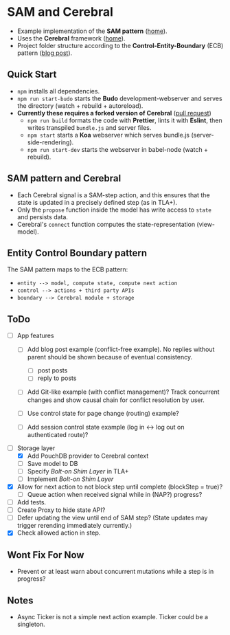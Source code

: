 # SAM and Cerebral
- Example implementation of the **SAM pattern** ([home](http://sam.js.org/)).
- Uses the **Cerebral** framework ([home](http://cerebraljs.com/)).
- Project folder structure according to the **Control-Entity-Boundary** (ECB) pattern ([blog post](http://www.adam-bien.com/roller/abien/entry/bureaucratic_design_with_java_ee)).

## Quick Start
- `npm` installs all dependencies.
- `npm run start-budo` starts the **Budo** development-webserver and serves the directory (watch + rebuild + autoreload).
- **Currently these requires a forked version of Cerebral** ([pull request](https://github.com/cerebral/cerebral/pull/981))
  - `npm run build` formats the code with **Prettier**, lints it with **Eslint**, then writes transpiled `bundle.js` and server files.
  - `npm start` starts a **Koa** webserver which serves bundle.js (server-side-rendering).
  - `npm run start-dev` starts the webserver in babel-node (watch + rebuild).

## SAM pattern and Cerebral
- Each Cerebral signal is a SAM-step action, and this ensures that the state is updated in a precisely defined step (as in TLA+).
- Only the `propose` function inside the model has write access to `state` and persists data.
- Cerebral's `connect` function computes the state-representation (view-model).

## Entity Control Boundary pattern
The SAM pattern maps to the ECB pattern:
- `entity --> model, compute state, compute next action`
- `control --> actions + third party APIs`
- `boundary --> Cerebral module + storage`

## ToDo
- [ ] App features
  - [ ] Add blog post example (conflict-free example). No replies without parent should be shown because of eventual consistency.
    - [ ] post posts
    - [ ] reply to posts

  - [ ] Add Git-like example (with conflict management)? Track concurrent changes and show causal chain for conflict resolution by user.

  - [ ] Use control state for page change (routing) example?
  - [ ] Add session control state example (log in <-> log out on authenticated route)?

- [ ] Storage layer
  - [x] Add PouchDB provider to Cerebral context
  - [ ] Save model to DB
  - [ ] Specify _Bolt-on Shim Layer_ in TLA+
  - [ ] Implement _Bolt-on Shim Layer_

- [x] Allow for next action to not block step until complete (blockStep = true)?
  - [ ] Queue action when received signal while in (NAP?) progress?

- [ ] Add tests.
- [ ] Create Proxy to hide state API?
- [ ] Defer updating the view until end of SAM step? (State updates may trigger rerending immediately currently.)
- [x] Check allowed action in step.

## Wont Fix For Now
- Prevent or at least warn about concurrent mutations while a step is in progress?

## Notes
- Async Ticker is not a simple next action example. Ticker could be a singleton.
